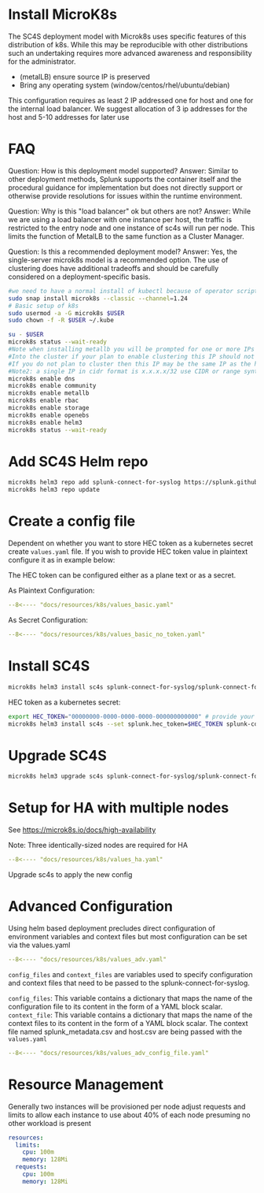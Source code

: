 
# Install MicroK8s
The SC4S deployment model with Microk8s uses specific features of this distribution of k8s. 
While this may be reproducible with other distributions such an undertaking requires more advanced
awareness and responsibility for the administrator.

* (metalLB) ensure source IP is preserved
* Bring any operating system (window/centos/rhel/ubuntu/debian)

This configuration requires as least 2 IP addressed one for host and one for the internal load balancer. 
We suggest allocation of 3 ip addresses for the host and 5-10 addresses for later use

# FAQ
Question: How is this deployment model supported?
Answer: Similar to other deployment methods, Splunk supports the container itself and the procedural guidance for implementation but does not directly support
or otherwise provide resolutions for issues within the runtime environment. 

Question: Why is this "load balancer" ok but others are not?
Answer: While we are using a load balancer with one instance per host, the traffic is restricted
to the entry node and one instance of sc4s will run per node. This limits the function of MetalLB to 
the same function as a Cluster Manager.

Question: Is this a recommended deployment model?
Answer: Yes, the single-server microk8s model is a recommended option. The use of clustering does have additional tradeoffs and should be carefully considered
on a deployment-specific basis.

```bash
#we need to have a normal install of kubectl because of operator scripts
sudo snap install microk8s --classic --channel=1.24
# Basic setup of k8s
sudo usermod -a -G microk8s $USER
sudo chown -f -R $USER ~/.kube

su - $USER
microk8s status --wait-ready
#Note when installing metallb you will be prompted for one or more IPs to used as entry points
#Into the cluster if your plan to enable clustering this IP should not be assigned to the host (floats)
#If you do not plan to cluster then this IP may be the same IP as the host
#Note2: a single IP in cidr format is x.x.x.x/32 use CIDR or range syntax
microk8s enable dns 
microk8s enable community
microk8s enable metallb 
microk8s enable rbac 
microk8s enable storage 
microk8s enable openebs 
microk8s enable helm3
microk8s status --wait-ready

```
# Add SC4S Helm repo

```bash
microk8s helm3 repo add splunk-connect-for-syslog https://splunk.github.io/splunk-connect-for-syslog
microk8s helm3 repo update
```

# Create a config file
Dependent on whether you want to store HEC token as a kubernetes secret create `values.yaml` file. 
If you wish to provide HEC token value in plaintext configure it as in example below:

The HEC token can be configured either as a plane text or as a secret.

As Plaintext Configuration:

```yaml
--8<---- "docs/resources/k8s/values_basic.yaml"
```

As Secret Configuration:

```yaml
--8<---- "docs/resources/k8s/values_basic_no_token.yaml"
```
# Install SC4S 

```bash
microk8s helm3 install sc4s splunk-connect-for-syslog/splunk-connect-for-syslog -f values.yaml
```
HEC token as a kubernetes secret:
```bash
export HEC_TOKEN="00000000-0000-0000-0000-000000000000" # provide your token here!
microk8s helm3 install sc4s --set splunk.hec_token=$HEC_TOKEN splunk-connect-for-syslog/splunk-connect-for-syslog -f values.yaml
```
# Upgrade SC4S 

```bash
microk8s helm3 upgrade sc4s splunk-connect-for-syslog/splunk-connect-for-syslog -f values.yaml
```

# Setup for HA with multiple nodes

See https://microk8s.io/docs/high-availability

Note: Three identically-sized nodes are required for HA

```yaml
--8<---- "docs/resources/k8s/values_ha.yaml"
```

Upgrade sc4s to apply the new config

# Advanced Configuration

Using helm based deployment precludes direct configuration of environment variables and 
context files but most configuration can be set via the values.yaml

```yaml
--8<---- "docs/resources/k8s/values_adv.yaml"

```

`config_files` and `context_files` are variables used to specify configuration and context files that need to be passed to the splunk-connect-for-syslog.

`config_files`: This variable contains a dictionary that maps the name of the configuration file to its content in the form of a YAML block scalar.
`context_file`: This variable contains a dictionary that maps the name of the context files to its content in the form of a YAML block scalar. The context file named splunk_metadata.csv and host.csv are being passed with the `values.yaml`
```yaml
--8<---- "docs/resources/k8s/values_adv_config_file.yaml"
```

# Resource Management

Generally two instances will be provisioned per node adjust requests and limits to
allow each instance to use about 40% of each node presuming no other workload is present

```yaml
resources:
  limits:
    cpu: 100m
    memory: 128Mi
  requests:
    cpu: 100m
    memory: 128Mi
```
